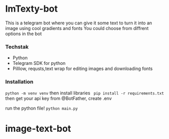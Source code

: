# ImTexty-bot

This is a telegram bot where you can give it some text to turn it into an image using cool gradients and fonts
You could choose from diffrent options in the bot

### Techstak
- Python
- Telegram SDK for python
- Pilllow, requsts,text wrap for editing images and downloading fonts

### Installation
``` python -m venv venv ```
then install libraries
``` pip install -r requirements.txt```
then get your api key from @BotFather, create .env

run the python file!
```python main.py```

# image-text-bot
